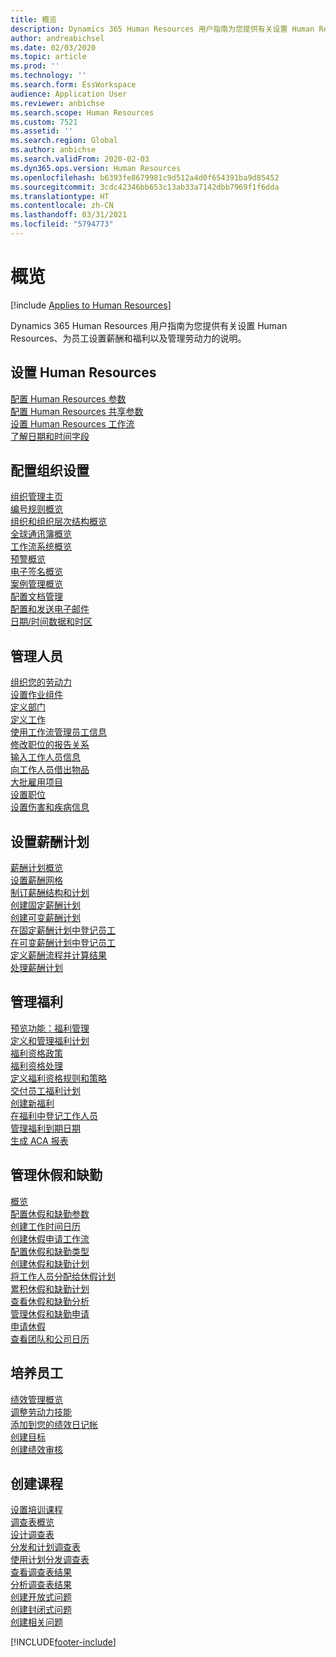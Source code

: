 ```yaml
---
title: 概览
description: Dynamics 365 Human Resources 用户指南为您提供有关设置 Human Resources、为员工设置薪酬和福利以及管理劳动力的说明。
author: andreabichsel
ms.date: 02/03/2020
ms.topic: article
ms.prod: ''
ms.technology: ''
ms.search.form: EssWorkspace
audience: Application User
ms.reviewer: anbichse
ms.search.scope: Human Resources
ms.custom: 7521
ms.assetid: ''
ms.search.region: Global
ms.author: anbichse
ms.search.validFrom: 2020-02-03
ms.dyn365.ops.version: Human Resources
ms.openlocfilehash: b6393fe8679981c9d512a4d0f654391ba9d85452
ms.sourcegitcommit: 3cdc42346bb653c13ab33a7142dbb7969f1f6dda
ms.translationtype: HT
ms.contentlocale: zh-CN
ms.lasthandoff: 03/31/2021
ms.locfileid: "5794773"
---
```

# <a name="overview"></a>概览

[!include [Applies to Human Resources](../includes/applies-to-hr.md)]

Dynamics 365 Human Resources 用户指南为您提供有关设置 Human Resources、为员工设置薪酬和福利以及管理劳动力的说明。

## <a name="set-up-human-resources"></a>设置 Human Resources

[配置 Human Resources 参数](hr-setup-parameters.md)</br>
[配置 Human Resources 共享参数](hr-setup-shared-parameters.md)</br>
[设置 Human Resources 工作流](hr-setup-workflows.md)</br>
[了解日期和时间字段](hr-setup-date-time-fields.md)</br>

## <a name="configure-organization-settings"></a>配置组织设置

[组织管理主页](../fin-ops-core/fin-ops/organization-administration/organization-administration-home-page.md?toc=/dynamics365/human-resources/toc.json)</br>
[编号规则概览](../fin-ops-core/fin-ops/organization-administration/number-sequence-overview.md?toc=/dynamics365/human-resources/toc.json)</br>
[组织和组织层次结构概览](../fin-ops-core/fin-ops/organization-administration/organizations-organizational-hierarchies.md?toc=/dynamics365/human-resources/toc.json)</br>
[全球通讯簿概览](../fin-ops-core/fin-ops/organization-administration/overview-global-address-book.md?toc=/dynamics365/human-resources/toc.json)</br>
[工作流系统概览](../fin-ops-core/fin-ops/organization-administration/overview-workflow-system.md?toc=/dynamics365/human-resources/toc.json)</br>
[预警概览](../fin-ops-core/fin-ops/get-started/alerts-overview.md?toc=/dynamics365/human-resources/toc.json)</br>
[电子签名概览](../fin-ops-core/fin-ops/organization-administration/electronic-signature-overview.md?toc=/dynamics365/human-resources/toc.json)</br>
[案例管理概览](../fin-ops-core/fin-ops/organization-administration/cases.md?toc=/dynamics365/human-resources/toc.json)</br>
[配置文档管理](../fin-ops-core/fin-ops/organization-administration/configure-document-management.md?toc=/dynamics365/human-resources/toc.json)</br>
[配置和发送电子邮件](../fin-ops-core/fin-ops/organization-administration/configure-email.md?toc=/dynamics365/human-resources/toc.json)</br>
[日期/时间数据和时区](../fin-ops-core/fin-ops/organization-administration/date-time-zones.md?toc=/dynamics365/human-resources/toc.json)</br>

## <a name="manage-personnel"></a>管理人员

[组织您的劳动力](hr-personnel-departments-jobs-positions.md)</br>
[设置作业组件](hr-personnel-jobs.md)</br>
[定义部门](hr-personnel-define-departments.md)</br>
[定义工作](hr-personnel-define-jobs.md)</br>
[使用工作流管理员工信息](hr-workflow-manage-employee-information.md)</br>
[修改职位的报告关系](hr-personnel-modify-reporting-relationships-position.md)</br>
[输入工作人员信息](hr-personnel-enter-worker-information.md)</br>
[向工作人员借出物品](hr-personnel-loan-item-worker.md)</br>
[大批雇用项目](hr-personnel-mass-hire-projects.md)</br>
[设置职位](hr-personnel-set-up-positions.md)</br>
[设置伤害和疾病信息](hr-personnel-set-up-injury-illness-information.md)</br>

## <a name="set-up-compensation-plans"></a>设置薪酬计划

[薪酬计划概览](hr-compensation-overview.md)</br>
[设置薪酬网格](hr-compensation-grids.md)</br>
[制订薪酬结构和计划](hr-compensation-structure.md)</br>
[创建固定薪酬计划](hr-compensation-fixed-plans.md)</br>
[创建可变薪酬计划](hr-compensation-variable-plans.md)</br>
[在固定薪酬计划中登记员工](hr-compensation-enroll-employees-fixed.md)</br>
[在可变薪酬计划中登记员工](hr-compensation-enroll-employees-variable.md)</br>
[定义薪酬流程并计算结果](hr-compensation-define-process.md)</br>
[处理薪酬计划](hr-compensation-process.md)</br>

## <a name="manage-benefits"></a>管理福利

[预览功能：福利管理](hr-benefits-management-overview.md)</br>
[定义和管理福利计划](hr-benefits-manage-program.md)</br>
[福利资格政策](hr-benefits-eligibility-policies.md)</br>
[福利资格处理](hr-benefits-eligibility-process.md)</br>
[定义福利资格规则和策略](hr-benefits-define-eligibility-rules.md)</br>
[交付员工福利计划](hr-benefits-deliver-employee-benefits-program.md)</br>
[创建新福利](hr-benefits-create.md)</br>
[在福利中登记工作人员](hr-benefits-enroll-workers.md)</br>
[管理福利到期日期](hr-benefits-expiration-dates.md)</br>
[生成 ACA 报表](hr-benefits-aca-reports.md)</br>

## <a name="manage-leave-and-absence"></a>管理休假和缺勤

[概览](hr-leave-and-absence-overview.md)</br>
[配置休假和缺勤参数](hr-leave-and-absence-parameters.md)</br>
[创建工作时间日历](hr-leave-and-absence-working-time-calendar.md)</br>
[创建休假申请工作流](hr-leave-and-absence-workflow.md)</br>
[配置休假和缺勤类型](hr-leave-and-absence-types.md)</br>
[创建休假和缺勤计划](hr-leave-and-absence-plans.md)</br>
[将工作人员分配给休假计划](hr-leave-and-absence-enroll.md)</br>
[累积休假和缺勤计划](hr-leave-and-absence-accrue.md)</br>
[查看休假和缺勤分析](hr-leave-and-absence-analytics.md)</br>
[管理休假和缺勤申请](hr-employee-self-service-manage-requests.md)</br>
[申请休假](hr-employee-self-service-request-time-off.md)</br>
[查看团队和公司日历](hr-employee-self-service-calendar.md)</br>

## <a name="develop-employees"></a>培养员工

[绩效管理概览](hr-develop-performance-management-overview.md)</br>
[调整劳动力技能](hr-develop-skills.md)</br>
[添加到您的绩效日记帐](hr-develop-add-performance-journal.md)</br>
[创建目标](hr-develop-create-goal.md)</br>
[创建绩效审核](hr-develop-create-performance-review.md)</br>

## <a name="create-courses"></a>创建课程

[设置培训课程](hr-learning-courses.md)</br>
[调查表概览](hr-learning-questionnaires.md)</br>
[设计调查表](hr-learning-design-questionnaires.md)</br>
[分发和计划调查表](hr-learning-distribute-questionnaires.md)</br>
[使用计划分发调查表](hr-learning-distribute-questionnaires-scheduling.md)</br>
[查看调查表结果](hr-learning-evaluate-questionnaire-results.md)</br>
[分析调查表结果](hr-learning-analyze-questionnaire-results.md)</br>
[创建开放式问题](hr-learning-create-open-ended-question.md)</br>
[创建封闭式问题](hr-learning-create-closed-ended-question.md)</br>
[创建相关问题](hr-learning-depending-question.md)</br>





[!INCLUDE[footer-include](../includes/footer-banner.md)]